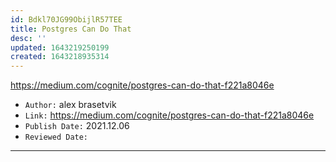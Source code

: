 ```yaml
---
id: Bdkl70JG99ObijlR57TEE
title: Postgres Can Do That
desc: ''
updated: 1643219250199
created: 1643218935314
---
```


<https://medium.com/cognite/postgres-can-do-that-f221a8046e>

- `Author:` alex brasetvik
- `Link:` <https://medium.com/cognite/postgres-can-do-that-f221a8046e>
- `Publish Date:` 2021.12.06
- `Reviewed Date:` 

---

